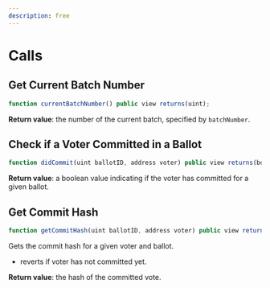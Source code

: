 ```yaml
---
description: free
---
```


# Calls

## Get Current Batch Number

```javascript
function currentBatchNumber() public view returns(uint);
```

**Return value**: the number of the current batch, specified by `batchNumber`.

## Check if a Voter Committed in a Ballot

```javascript
function didCommit(uint ballotID, address voter) public view returns(bool);
```

**Return value**: a boolean value indicating if the voter has committed for a given ballot.

## Get Commit Hash

```javascript
function getCommitHash(uint ballotID, address voter) public view returns(bytes32);
```

Gets the commit hash for a given voter and ballot.

* reverts if voter has not committed yet.

**Return value**: the hash of the committed vote.

